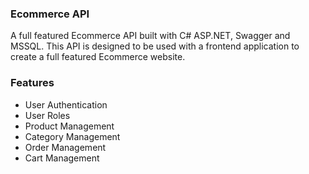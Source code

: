 ### Ecommerce API

A full featured Ecommerce API built with C# ASP.NET, Swagger and MSSQL. 
This API is designed to be used with a frontend application to create a full featured Ecommerce website.

### Features
- User Authentication
- User Roles
- Product Management
- Category Management
- Order Management
- Cart Management